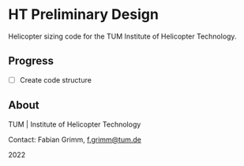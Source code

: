 # HT Preliminary Design

Helicopter sizing code for the TUM Institute of Helicopter Technology.

## Progress

- [ ] Create code structure

## About

TUM | Institute of Helicopter Technology

Contact: Fabian Grimm, f.grimm@tum.de

2022